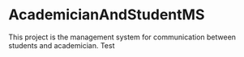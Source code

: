 # AcademicianAndStudentMS
This project is the  management system for communication between students and academician.
Test
